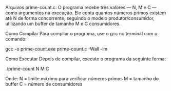 Arquivos
prime-count.c: O programa recebe três valores — N, M e C — como argumentos na execução. Ele conta quantos números primos existem até N de forma concorrente, seguindo o modelo produtor/consumidor, utilizando um buffer de tamanho M e C consumidores.

Como Compilar
Para compilar o programa, use o gcc no terminal com o comando:

gcc -o prime-count.exe prime-count.c -Wall -lm

Como Executar
Depois de compilar, execute o programa da seguinte forma:

./prime-count N M C

Onde:
N = limite máximo para verificar números primos
M = tamanho do buffer
C = número de consumidores

